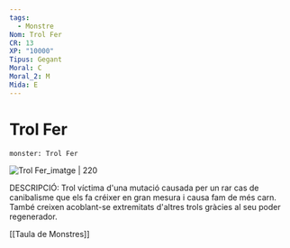 ```yaml
---
tags:
  - Monstre
Nom: Trol Fer
CR: 13
XP: "10000"
Tipus: Gegant
Moral: C
Moral_2: M
Mida: E
---
```

# Trol Fer

```statblock
monster: Trol Fer
```

![Trol Fer_imatge | 220](https://www.aidedd.org/dnd/images/dire-troll.jpg)

DESCRIPCIÓ: 
Trol víctima d'una mutació causada per un rar cas de canibalisme que els fa créixer en gran mesura i causa fam de més carn. També creixen acoblant-se extremitats d'altres trols gràcies al seu poder regenerador.

[[Taula de Monstres]]